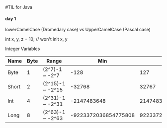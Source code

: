 #TIL for Java

#### day 1

lowerCamelCase (Dromedary case) vs UpperCamelCase (Pascal case) 

int x, y, z = 10; // won't init x, y

Integer Variables

Name  | Byte| Range           | Min                |Max
------|-----|-----------------|--------------------|-------------
Byte  |1    |(2^7)-1  ~ -2^7  |-128                |127
Short |2    |(2^15)-1 ~ -2^15 |-32768              |32767
Int   |4    |(2^31)-1 ~ -2^31 |-2147483648         |2147483647
Long  |8    |(2^63)-1 ~ -2^63 |-9223372036854775808|9223372036854775807
